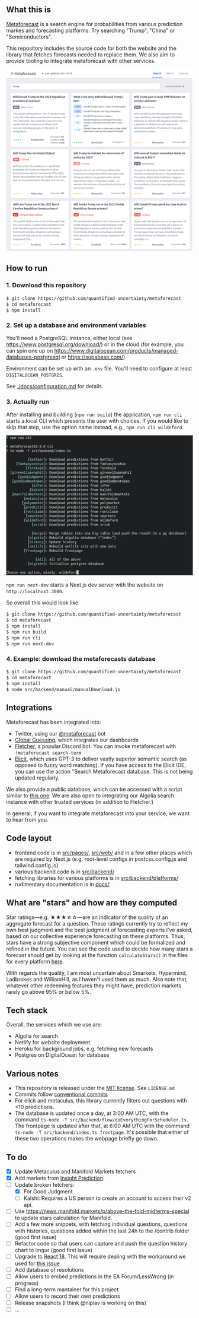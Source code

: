 ## What this is

[Metaforecast](https://metaforecast.org) is a search engine for probabilities from various prediction markes and forecasting platforms. Try searching "Trump", "China" or "Semiconductors".

This repository includes the source code for both the website and the library that fetches forecasts needed to replace them. We also aim to provide tooling to integrate metaforecast with other services.

[![](./public/screenshot-frontpage.png)](https://metaforecast.org)

## How to run

### 1. Download this repository

```
$ git clone https://github.com/quantified-uncertainty/metaforecast
$ cd metaforecast
$ npm install
```

### 2. Set up a database and environment variables

You'll need a PostgreSQL instance, either local (see https://www.postgresql.org/download/) or in the cloud (for example, you can spin one up on https://www.digitalocean.com/products/managed-databases-postgresql or https://supabase.com/).

Environment can be set up with an `.env` file. You'll need to configure at least `DIGITALOCEAN_POSTGRES`.

See [./docs/configuration.md](./docs/configuration.md) for details.

### 3. Actually run

After installing and building (`npm run build`) the application, `npm run cli` starts a local CLI which presents the user with choices. If you would like to skip that step, use the option name instead, e.g., `npm run cli wildeford`.

![](./public/screenshot-cli.png)

`npm run next-dev` starts a Next.js dev server with the website on `http://localhost:3000`.

So overall this would look like

```
$ git clone https://github.com/quantified-uncertainty/metaforecast
$ cd metaforecast
$ npm install
$ npm run build
$ npm run cli
$ npm run next-dev
```

### 4. Example: download the metaforecasts database

```
$ git clone https://github.com/quantified-uncertainty/metaforecast
$ cd metaforecast
$ npm install
$ node src/backend/manual/manualDownload.js
```

## Integrations

Metaforecast has been integrated into:

- Twitter, using our [@metaforecast](https://twitter.com/metaforecast) bot
- [Global Guessing](https://globalguessing.com/russia-ukraine-forecasts/), which integrates our dashboards
- [Fletcher](https://fletcher.fun/), a popular Discord bot. You can invoke metaforecast with `!metaforecast search-term`
- [Elicit](https://elicit.org/), which uses GPT-3 to deliver vastly superior semantic search (as opposed to fuzzy word matching). If you have access to the Elicit IDE, you can use the action "Search Metaforecast database. This is not being updated regularly.

We also provide a public database, which can be accessed with a script similar to [this one](src/backend/manual/manualDownload.ts). We are also open to integrating our Algolia search instance with other trusted services (in addition to Fletcher.)

In general, if you want to integrate metaforecast into your service, we want to hear from you.

## Code layout

- frontend code is in [src/pages/](./src/pages/), [src/web/](./src/web/) and in a few other places which are required by Next.js (e.g. root-level configs in postcss.config.js and tailwind.config.js)
- various backend code is in [src/backend/](./src/backend/)
- fetching libraries for various platforms is in [src/backend/platforms/](./src/backend/platforms/)
- rudimentary documentation is in [docs/](./docs)

## What are "stars" and how are they computed

Star ratings—e.g. ★★★☆☆—are an indicator of the quality of an aggregate forecast for a question. These ratings currently try to reflect my own best judgment and the best judgment of forecasting experts I've asked, based on our collective experience forecasting on these platforms. Thus, stars have a strong subjective component which could be formalized and refined in the future. You can see the code used to decide how many stars a forecast should get by looking at the function `calculateStars()` in the files for every platform [here](./src/backend/platforms).

With regards the quality, I am most uncertain about Smarkets, Hypermind, Ladbrokes and WilliamHill, as I haven't used them as much. Also note that, whatever other redeeming features they might have, prediction markets rarely go above 95% or below 5%.

## Tech stack

Overall, the services which we use are:

- Algolia for search
- Netlify for website deployment
- Heroku for background jobs, e.g. fetching new forecasts
- Postgres on DigitalOcean for database

## Various notes

- This repository is released under the [MIT license](https://opensource.org/licenses/MIT). See `LICENSE.md`
- Commits follow [conventional commits](https://www.conventionalcommits.org/en/v1.0.0/#summary)
- For elicit and metaculus, this library currently filters out questions with <10 predictions.
- The database is updated once a day, at 3:00 AM UTC, with the command `ts-node -T src/backend/flow/doEverythingForScheduler.ts`. The frontpage is updated after that, at 6:00 AM UTC with the command `ts-node -T src/backend/index.ts frontpage`. It's possible that either of these two operations makes the webpage briefly go down.

## To do

- [x] Update Metaculus and Manifold Markets fetchers
- [x] Add markets from [Insight Prediction](https://insightprediction.com/).
- [ ] Update broken fetchers:
  - [x] For Good Judgment
  - [ ] Kalshi: Requires a US person to create an account to access their v2 api.
- [ ] Use <https://news.manifold.markets/p/above-the-fold-midterms-special> to update stars calculation for Manifold.
- [ ] Add a few more snippets, with fetching individual questions, questions with histories, questions added within the last 24h to the /contrib folder (good first issue)
- [ ] Refactor code so that users can capture and push the question history chart to imgur (good first issue)
- [ ] Upgrade to [React 18](https://reactjs.org/blog/2022/03/08/react-18-upgrade-guide.html). This will require dealing with the workaround we used for [this issue](https://github.com/vercel/next.js/issues/36019#issuecomment-1103266481)
- [ ] Add database of resolutions
- [ ] Allow users to embed predictions in the EA Forum/LessWrong (in progress)
- [ ] Find a long-term mantainer for this project
- [ ] Allow users to record their own predictions
- [ ] Release snapshots (I think @niplav is working on this)
- [ ] ...
